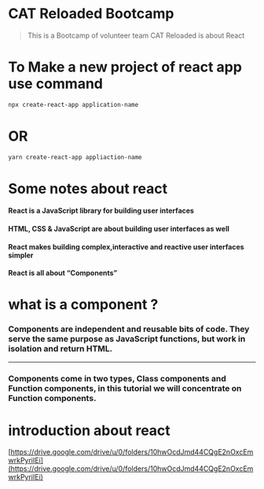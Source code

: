# CAT Reloaded Bootcamp 
>This is a Bootcamp of volunteer team CAT Reloaded is about React  

# To Make a new project of react app use command 
```powershell
npx create-react-app application-name
```
# OR 
```powershell
yarn create-react-app appliaction-name
```

# Some notes about react 
#### React is a JavaScript library for building user interfaces
#### HTML, CSS & JavaScript are about building user interfaces as well
#### React makes building complex,interactive and reactive user interfaces simpler
#### React is all about “Components”

# what is a component ? 
### Components are independent and reusable bits of code. They serve the same purpose as JavaScript functions, but work in isolation and return HTML.
<hr/>

### Components come in two types, Class components and Function components, in this tutorial we will concentrate on Function components.


# introduction about react 
[https://drive.google.com/drive/u/0/folders/10hwOcdJmd44CQgE2nOxcEmwrkPyriIEi](https://drive.google.com/drive/u/0/folders/10hwOcdJmd44CQgE2nOxcEmwrkPyriIEi)




